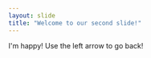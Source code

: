 ```yaml
---
layout: slide
title: "Welcome to our second slide!"
---
```

I'm happy!
Use the left arrow to go back!
